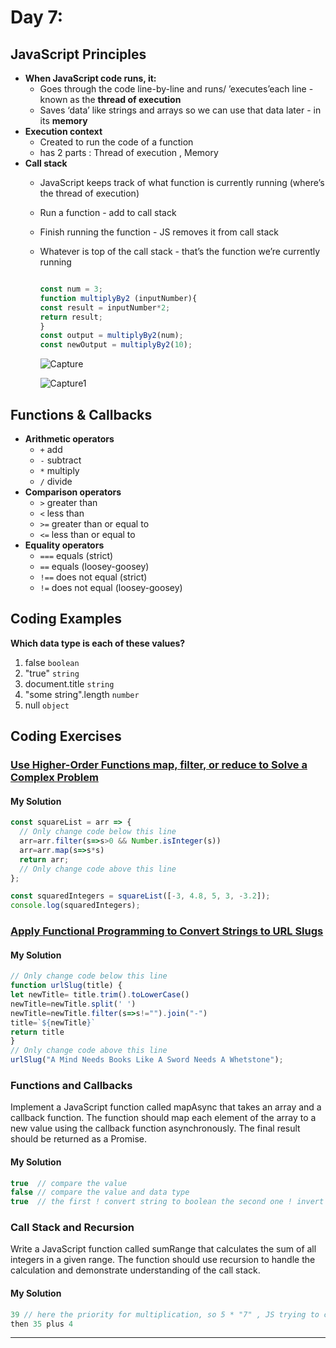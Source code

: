 
# Day 7: 
## JavaScript Principles
* **When JavaScript code runs, it:**
  - Goes through the code line-by-line and runs/ ’executes’each line - known as the **thread of execution**
  - Saves ‘data’ like strings and arrays so we can use that data later - in its **memory**
* **Execution context**
  - Created to run the code of a function
  - has 2 parts : Thread of execution , Memory
* **Call stack**
  - JavaScript keeps track of what function is currently running (where’s the thread of execution)
  - Run a function - add to call stack
  - Finish running the function - JS removes it from call stack
  - Whatever is top of the call stack - that’s the function we’re currently running 
    ```javascript
    
    const num = 3;
    function multiplyBy2 (inputNumber){
    const result = inputNumber*2;
    return result;
    }
    const output = multiplyBy2(num);
    const newOutput = multiplyBy2(10);
    
    ```
     ![Capture](https://github.com/NesrinAbuMnezel/Mastering-JavaScript-in-20-Days/assets/95749191/5868ec25-9278-4e26-8654-993370b2e0e4)
    

    ![Capture1](https://github.com/NesrinAbuMnezel/Mastering-JavaScript-in-20-Days/assets/95749191/c73749a0-2776-4ced-9af6-450e0fa4d83a)


     

## Functions & Callbacks
* **Arithmetic operators**
  - `+` add
  - `-` subtract
  - `*` multiply
  - `/` divide
* **Comparison operators**
  - `>` greater than
  - `<` less than
  - `>=` greater than or equal to
  - `<=` less than or equal to
* **Equality operators**
  - `===` equals (strict)
  - `==`  equals (loosey-goosey)
  - `!==` does not equal (strict)
  - `!=`  does not equal (loosey-goosey)

## Coding Examples
**Which data type is each of these values?**
  1. false
    `boolean`
  2. "true"
    `string`
  3. document.title
     `string`
  4. "some string".length
     `number`
  5. null
     `object`


## Coding Exercises

### [Use Higher-Order Functions map, filter, or reduce to Solve a Complex Problem](https://www.freecodecamp.org/learn/javascript-algorithms-and-data-structures/functional-programming/use-higher-order-functions-map-filter-or-reduce-to-solve-a-complex-problem)

#### My Solution


```javascript
const squareList = arr => {
  // Only change code below this line
  arr=arr.filter(s=>s>0 && Number.isInteger(s))
  arr=arr.map(s=>s*s)
  return arr;
  // Only change code above this line
};

const squaredIntegers = squareList([-3, 4.8, 5, 3, -3.2]);
console.log(squaredIntegers);

```

### [Apply Functional Programming to Convert Strings to URL Slugs](https://www.freecodecamp.org/learn/javascript-algorithms-and-data-structures/functional-programming/apply-functional-programming-to-convert-strings-to-url-slugs)

#### My Solution


```javascript
// Only change code below this line
function urlSlug(title) {
let newTitle= title.trim().toLowerCase()
newTitle=newTitle.split(' ')
newTitle=newTitle.filter(s=>s!="").join("-")
title=`${newTitle}`
return title
}
// Only change code above this line
urlSlug("A Mind Needs Books Like A Sword Needs A Whetstone");

```

### Functions and Callbacks


Implement a JavaScript function called mapAsync that takes an array and a callback function.
The function should map each element of the array to a new value using the callback function asynchronously.
The final result should be returned as a Promise.


#### My Solution


```javascript
true  // compare the value
false // compare the value and data type
true  // the first ! convert string to boolean the second one ! invert the false to true
```



### Call Stack and Recursion

Write a JavaScript function called sumRange that calculates the sum of all integers in a given range. 
The function should use recursion to handle the calculation and demonstrate understanding of the call stack.




#### My Solution
```javascript
39 // here the priority for multiplication, so 5 * "7" , JS trying to convert to "7" to number (Implicit Conversion) ,which give 35
then 35 plus 4 
```

-------------------------------------------------------------------






